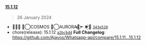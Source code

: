 
#### [15.1.12](https://github.com/Ajayos/Whatsapp-api/compare/v15.1.12...15.1.12)

> 26 January 2024

- ➤⃟🍒 ✮⃝COSMOS ✮⃝AURORA🎀⃟⃪➣ ➤⃟🍒 [`343e520`](https://github.com/Ajayos/Whatsapp-api/commit/343e520d23a4914862de5eb4bad3bc7891a9d2c3)
- chore(release): 15.1.12 [`a2bcbdd`](https://github.com/Ajayos/Whatsapp-api/commit/a2bcbdd827f51f88e548f8e84beedc4d4a995d0c)
**Full Changelog**: https://github.com/Ajayos/Whatsapp-api/compare/15.1.11...15.1.12
